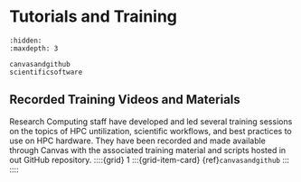 # Tutorials and Training

```{toctree}
:hidden:
:maxdepth: 3

canvasandgithub
scientificsoftware
```

## Recorded Training Videos and Materials
Research Computing staff have developed and led several training sessions on the topics of HPC untilization, scientific workflows, and best practices to use on HPC hardware. They have been recorded and made available through Canvas with the associated training material and scripts hosted in out GitHub repository.
::::{grid} 1
:::{grid-item-card} {ref}`canvasandgithub`
:::
::::